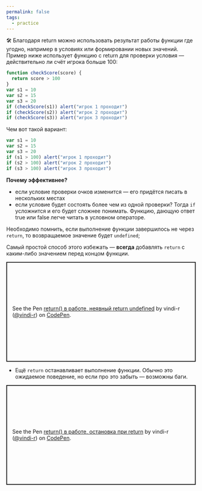 ```yaml
---
permalink: false
tags:
  - practice
---
```



🛠 Благодаря return можно использовать результат работы функции где угодно, например в условиях или формировании новых значений. Пример ниже использует функцию с return для проверки условия — действительно ли счёт игрока больше 100:

```js
function checkScore(score) {
  return score > 100
}
var s1 = 10
var s2 = 15
var s3 = 20
if (checkScore(s1)) alert("игрок 1 проходит")
if (checkScore(s2)) alert("игрок 2 проходит")
if (checkScore(s3)) alert("игрок 3 проходит")
```

Чем вот такой вариант:

```js
var s1 = 10
var s2 = 15
var s3 = 20
if (s1 > 100) alert("игрок 1 проходит")
if (s2 > 100) alert("игрок 2 проходит")
if (s3 > 100) alert("игрок 3 проходит")
```

**Почему эффективнее?**

- если условие проверки очков изменится — его придётся писать в нескольких местах
- если условие будет состоять более чем из одной проверки? Тогда `if` усложнится и его будет сложнее понимать. Функцию, дающую ответ true или false легче читать в условном операторе.

Необходимо помнить, если выполнение функции завершилось не через `return`, то возвращаемое значение будет `undefined`;

Самый простой способ этого избежать — __всегда__ добавлять `return` с каким-либо значением перед концом функции.

<p class="codepen" data-height="265" data-theme-id="light" data-default-tab="html,result" data-user="vindi-r" data-slug-hash="oVPReL" style="height: 265px; box-sizing: border-box; display: flex; align-items: center; justify-content: center; border: 2px solid; margin: 1em 0; padding: 1em;" data-pen-title="return() в работе, неявный return undefined">
  <span>See the Pen <a href="https://codepen.io/vindi-r/pen/oVPReL">
  return() в работе, неявный return undefined</a> by vindi-r (<a href="https://codepen.io/vindi-r">@vindi-r</a>)
  on <a href="https://codepen.io">CodePen</a>.</span>
</p>

- Ещё `return` останавливает выполнение функции. Обычно это ожидаемое поведение, но если про это забыть — возможны баги.

<p class="codepen" data-height="265" data-theme-id="light" data-default-tab="js,result" data-user="vindi-r" data-slug-hash="aMagpW" style="height: 265px; box-sizing: border-box; display: flex; align-items: center; justify-content: center; border: 2px solid; margin: 1em 0; padding: 1em;" data-pen-title="return() в работе, остановка при return">
  <span>See the Pen <a href="https://codepen.io/vindi-r/pen/aMagpW">
  return() в работе, остановка при return</a> by vindi-r (<a href="https://codepen.io/vindi-r">@vindi-r</a>)
  on <a href="https://codepen.io">CodePen</a>.</span>
</p>
<script async src="https://static.codepen.io/assets/embed/ei.js"></script>
